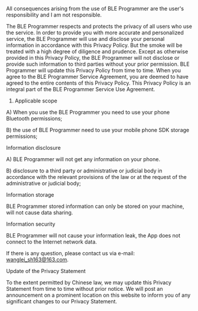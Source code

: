 All consequences arising from the use of BLE Programmer are the user's responsibility and I am not responsible.

The BLE Programmer respects and protects the privacy of all users who use the service. In order to provide you with more accurate and personalized service, the BLE Programmer will use and disclose your personal information in accordance with this Privacy Policy. But the smoke will be treated with a high degree of diligence and prudence. Except as otherwise provided in this Privacy Policy, the BLE Programmer will not disclose or provide such information to third parties without your prior permission. BLE Programmer will update this Privacy Policy from time to time. When you agree to the BLE Programmer Service Agreement, you are deemed to have agreed to the entire contents of this Privacy Policy. This Privacy Policy is an integral part of the BLE Programmer Service Use Agreement.
1. Applicable scope

  A) When you use the BLE Programmer you need to use your phone Bluetooth permissions;

  B) the use of BLE Programmer need to use your mobile phone SDK storage permissions;

Information disclosure

  A) BLE Programmer will not get any information on your phone.

  B) disclosure to a third party or administrative or judicial body in accordance with the relevant provisions of the law or at the request of the administrative or judicial body;

Information storage

  BLE Programmer stored information can only be stored on your machine, will not cause data sharing.

Information security

  BLE Programmer will not cause your information leak, the App does not connect to the Internet network data.

If there is any question, please contact us via e-mail: wanglei_sh163@163.com.

Update of the Privacy Statement

To the extent permitted by Chinese law, we may update this Privacy Statement from time to time without prior notice. We will post an announcement on a prominent location on this website to inform you of any significant changes to our Privacy Statement.

